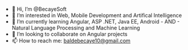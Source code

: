 - 👋 Hi, I’m @BecayeSoft
- 👀 I’m interested in Web, Mobile Development and Artifical Intelligence
- 🌱 I’m currently learning Angular, ASP .NET, Java EE, Android - AND - Natural Language Processing and Machine Learning
- 💞️ I’m looking to collaborate on Angular projects
- 📫 How to reach me: baldebecaye10@gmail.com

<!---
BecayeSoft/BecayeSoft is a ✨ special ✨ repository because its `README.md` (this file) appears on your GitHub profile.
You can click the Preview link to take a look at your changes.
--->
